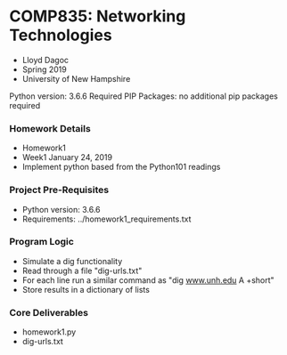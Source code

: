 # COMP835: Networking Technologies
* Lloyd Dagoc
* Spring 2019
* University of New Hampshire

Python version: 3.6.6
Required PIP Packages: no additional pip packages required


### Homework Details
* Homework1
* Week1 January 24, 2019
* Implement python based from the Python101 readings

### Project Pre-Requisites
* Python version: 3.6.6
* Requirements: ../homework1_requirements.txt

### Program Logic
* Simulate a dig functionality
* Read through a file "dig-urls.txt"
* For each line run a similar command as "dig www.unh.edu A +short"
* Store results in a dictionary of lists

### Core Deliverables
* homework1.py
* dig-urls.txt

